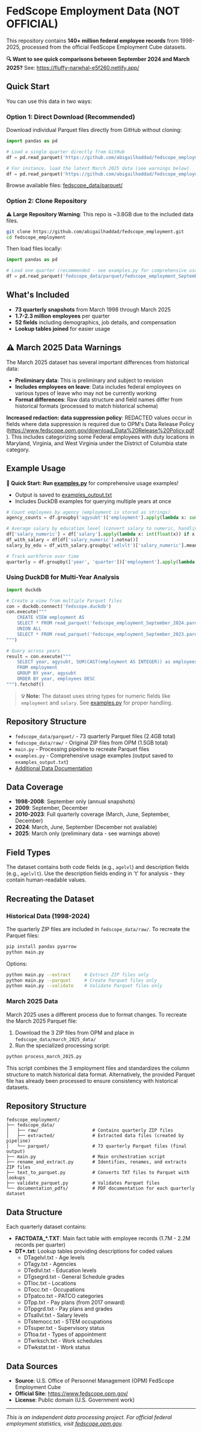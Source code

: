 # FedScope Employment Data (NOT OFFICIAL)

This repository contains **140+ million federal employee records** from 1998-2025, processed from the official FedScope Employment Cube datasets. 

**🔍 Want to see quick comparisons between September 2024 and March 2025?** See: https://fluffy-narwhal-e5f260.netlify.app/

## Quick Start

You can use this data in two ways:

### Option 1: Direct Download (Recommended)

Download individual Parquet files directly from GitHub without cloning:

```python
import pandas as pd

# Load a single quarter directly from GitHub
df = pd.read_parquet('https://github.com/abigailhaddad/fedscope_employment/raw/main/fedscope_data/parquet/fedscope_employment_September_2024.parquet')

# For instance, load the latest March 2025 data (see warnings below)
df = pd.read_parquet('https://github.com/abigailhaddad/fedscope_employment/raw/main/fedscope_data/parquet/fedscope_employment_March_2025.parquet')
```

Browse available files: [fedscope_data/parquet/](https://github.com/abigailhaddad/fedscope_employment/tree/main/fedscope_data/parquet)

### Option 2: Clone Repository

⚠️ **Large Repository Warning**: This repo is ~3.8GB due to the included data files. 

```bash
git clone https://github.com/abigailhaddad/fedscope_employment.git
cd fedscope_employment
```

Then load files locally:

```python
import pandas as pd

# Load one quarter (recommended - see examples.py for comprehensive usage)
df = pd.read_parquet('fedscope_data/parquet/fedscope_employment_September_2024.parquet')
```

## What's Included

- **73 quarterly snapshots** from March 1998 through March 2025
- **1.7-2.3 million employees** per quarter 
- **52 fields** including demographics, job details, and compensation
- **Lookup tables joined** for easier usage

## ⚠️ March 2025 Data Warnings

The March 2025 dataset has several important differences from historical data:

- **Preliminary data**: This is preliminary and subject to revision
- **Includes employees on leave**: Data includes federal employees on various types of leave who may not be currently working
- **Format differences**: Raw data structure and field names differ from historical formats (processed to match historical schema)

**Increased redaction: data suppression policy**: REDACTED values occur in fields where data suppression is required due to OPM's Data Release Policy (https://www.fedscope.opm.gov/download_Data%20Release%20Policy.pdf). This includes categorizing some Federal employees with duty locations in Maryland, Virginia, and West Virginia under the District of Columbia state category.

## Example Usage

**🚀 Quick Start: Run [examples.py](examples.py)** for comprehensive usage examples! 
- Output is saved to [examples_output.txt](examples_output.txt)
- Includes DuckDB examples for querying multiple years at once

```python
# Count employees by agency (employment is stored as strings)
agency_counts = df.groupby('agysubt')['employment'].apply(lambda x: sum(int(i) for i in x)).sort_values(ascending=False).head(10)

# Average salary by education level (convert salary to numeric, handling edge cases)
df['salary_numeric'] = df['salary'].apply(lambda x: int(float(x)) if x not in [None, 'nan', '*****', ''] and pd.notna(x) else None)
df_with_salary = df[df['salary_numeric'].notna()]
salary_by_edu = df_with_salary.groupby('edlvlt')['salary_numeric'].mean().sort_values(ascending=False)

# Track workforce over time
quarterly = df.groupby(['year', 'quarter'])['employment'].apply(lambda x: sum(int(i) for i in x))
```

### Using DuckDB for Multi-Year Analysis

```python
import duckdb

# Create a view from multiple Parquet files
con = duckdb.connect('fedscope.duckdb')
con.execute("""
    CREATE VIEW employment AS 
    SELECT * FROM read_parquet('fedscope_employment_September_2024.parquet')
    UNION ALL
    SELECT * FROM read_parquet('fedscope_employment_September_2023.parquet')
""")

# Query across years
result = con.execute("""
    SELECT year, agysubt, SUM(CAST(employment AS INTEGER)) as employees
    FROM employment
    GROUP BY year, agysubt
    ORDER BY year, employees DESC
""").fetchdf()
```

> **💡 Note:** The dataset uses string types for numeric fields like `employment` and `salary`. See [examples.py](examples.py) for proper handling.

## Repository Structure

- `fedscope_data/parquet/` - 73 quarterly Parquet files (2.4GB total)
- `fedscope_data/raw/` - Original ZIP files from OPM (1.5GB total)
- `main.py` - Processing pipeline to recreate Parquet files
- `examples.py` - Comprehensive usage examples (output saved to `examples_output.txt`)
- [Additional Data Documentation](https://abigailhaddad.github.io/fedscope_employment/)

## Data Coverage

- **1998-2008**: September only (annual snapshots)
- **2009**: September, December  
- **2010-2023**: Full quarterly coverage (March, June, September, December)
- **2024**: March, June, September (December not available)
- **2025**: March only (preliminary data - see warnings above)

## Field Types

The dataset contains both code fields (e.g., `agelvl`) and description fields (e.g., `agelvlt`). Use the description fields ending in 't' for analysis - they contain human-readable values.

## Recreating the Dataset

### Historical Data (1998-2024)
The quarterly ZIP files are included in `fedscope_data/raw/`. To recreate the Parquet files:

```bash
pip install pandas pyarrow
python main.py
```

Options:
```bash
python main.py --extract     # Extract ZIP files only
python main.py --parquet     # Create Parquet files only  
python main.py --validate    # Validate Parquet files only
```

### March 2025 Data
March 2025 uses a different process due to format changes. To recreate the March 2025 Parquet file:

1. Download the 3 ZIP files from OPM and place in `fedscope_data/march_2025_data/`
2. Run the specialized processing script:

```bash
python process_march_2025.py
```

This script combines the 3 employment files and standardizes the column structure to match historical data format. Alternatively, the provided Parquet file has already been processed to ensure consistency with historical datasets.

## Repository Structure

```
fedscope_employment/
├── fedscope_data/
│   ├── raw/                    # Contains quarterly ZIP files
│   ├── extracted/              # Extracted data files (created by pipeline)
│   └── parquet/                # 73 quarterly Parquet files (final output)
├── main.py                     # Main orchestration script
├── rename_and_extract.py       # Identifies, renames, and extracts ZIP files
├── text_to_parquet.py          # Converts TXT files to Parquet with lookups
├── validate_parquet.py         # Validates Parquet files
└── documentation_pdfs/         # PDF documentation for each quarterly dataset
```

## Data Structure

Each quarterly dataset contains:
- **FACTDATA_\*.TXT**: Main fact table with employee records (1.7M - 2.2M records per quarter)
- **DT\*.txt**: Lookup tables providing descriptions for coded values
  - DTagelvl.txt - Age levels
  - DTagy.txt - Agencies  
  - DTedlvl.txt - Education levels
  - DTgsegrd.txt - General Schedule grades
  - DTloc.txt - Locations
  - DTocc.txt - Occupations
  - DTpatco.txt - PATCO categories
  - DTpp.txt - Pay plans (from 2017 onward)
  - DTppgrd.txt - Pay plans and grades
  - DTsallvl.txt - Salary levels
  - DTstemocc.txt - STEM occupations
  - DTsuper.txt - Supervisory status
  - DTtoa.txt - Types of appointment
  - DTwrksch.txt - Work schedules
  - DTwkstat.txt - Work status

## Data Sources

- **Source**: U.S. Office of Personnel Management (OPM) FedScope Employment Cube
- **Official Site**: https://www.fedscope.opm.gov/
- **License**: Public domain (U.S. Government work)

---

*This is an independent data processing project. For official federal employment statistics, visit [fedscope.opm.gov](https://www.fedscope.opm.gov/).*